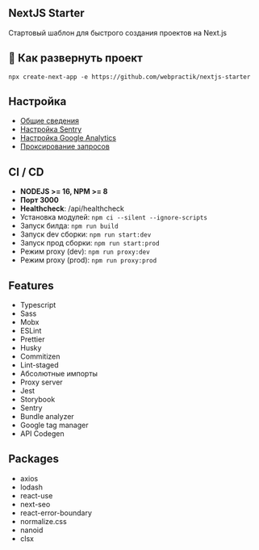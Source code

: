 ## NextJS Starter

Стартовый шаблон для быстрого создания проектов на Next.js

## 🚀 Как развернуть проект

```
npx create-next-app -e https://github.com/webpractik/nextjs-starter
```

## Настройка
- [Общие сведения](docs/settings.md)
- [Настройка Sentry](docs/sentry.md)
- [Настройка Google Analytics](docs/gtag.md)
- [Проксирование запросов](docs/proxy.md)

## CI / CD
- **NODEJS >= 16, NPM >= 8**
- **Порт 3000**
- **Healthcheck**: /api/healthcheck
- Установка модулей:  ```npm ci --silent --ignore-scripts``` 
- Запуск билда: ```npm run build```
- Запуск dev сборки: ```npm run start:dev```
- Запуск прод сборки: ```npm run start:prod``` 
- Режим proxy (dev): ```npm run proxy:dev```
- Режим proxy (prod): ```npm run proxy:prod```

## Features
- Typescript
- Sass
- Mobx
- ESLint
- Prettier
- Husky
- Commitizen
- Lint-staged
- Абсолютные импорты
- Proxy server
- Jest
- Storybook
- Sentry
- Bundle analyzer
- Google tag manager
- API Codegen

## Packages
- axios
- lodash
- react-use
- next-seo
- react-error-boundary
- normalize.css
- nanoid
- clsx
